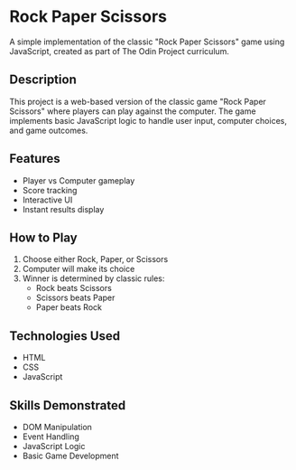 # Rock Paper Scissors

A simple implementation of the classic "Rock Paper Scissors" game using JavaScript, created as part of The Odin Project curriculum.

## Description

This project is a web-based version of the classic game "Rock Paper Scissors" where players can play against the computer. The game implements basic JavaScript logic to handle user input, computer choices, and game outcomes.

## Features

- Player vs Computer gameplay
- Score tracking
- Interactive UI
- Instant results display

## How to Play

1. Choose either Rock, Paper, or Scissors
2. Computer will make its choice
3. Winner is determined by classic rules:
    - Rock beats Scissors
    - Scissors beats Paper
    - Paper beats Rock

## Technologies Used

- HTML
- CSS
- JavaScript

## Skills Demonstrated

- DOM Manipulation
- Event Handling
- JavaScript Logic
- Basic Game Development